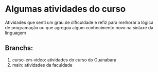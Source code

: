 # Algumas atividades do curso
Atividades que senti um grau de dificuldade e refiz para melhorar a lógica de programação ou que agregou algum conhecimento novo na sintaxe da linguagem

## Branchs:
1. curso-em-video: atividades do curso do Guanabara
2. main: atividades da faculdade
